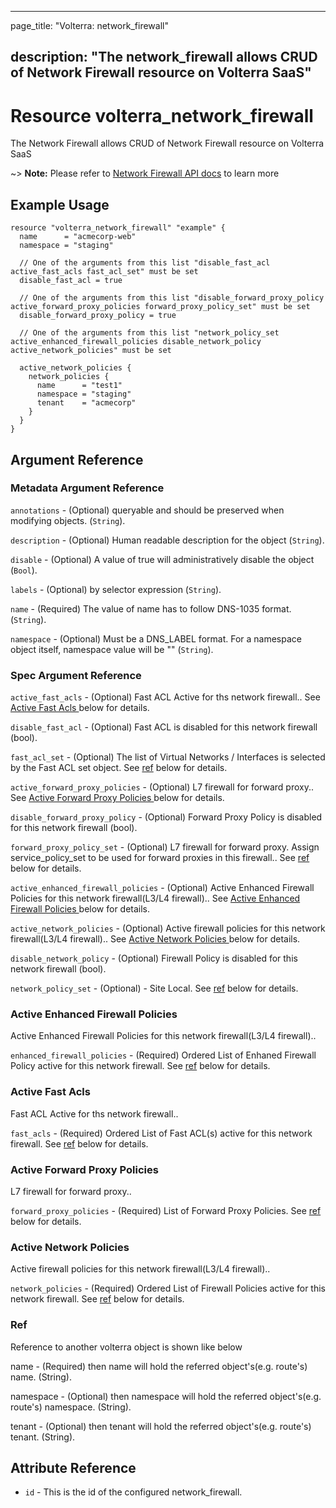 ---

page_title: "Volterra: network_firewall"

description: "The network_firewall allows CRUD of Network Firewall resource on Volterra SaaS"
---------------------------------------------------------------------------------------------

Resource volterra_network_firewall
==================================

The Network Firewall allows CRUD of Network Firewall resource on Volterra SaaS

~> **Note:** Please refer to [Network Firewall API docs](https://docs.cloud.f5.com/docs/api/network-firewall) to learn more

Example Usage
-------------

```hcl
resource "volterra_network_firewall" "example" {
  name      = "acmecorp-web"
  namespace = "staging"

  // One of the arguments from this list "disable_fast_acl active_fast_acls fast_acl_set" must be set
  disable_fast_acl = true

  // One of the arguments from this list "disable_forward_proxy_policy active_forward_proxy_policies forward_proxy_policy_set" must be set
  disable_forward_proxy_policy = true

  // One of the arguments from this list "network_policy_set active_enhanced_firewall_policies disable_network_policy active_network_policies" must be set

  active_network_policies {
    network_policies {
      name      = "test1"
      namespace = "staging"
      tenant    = "acmecorp"
    }
  }
}

```

Argument Reference
------------------

### Metadata Argument Reference

`annotations` - (Optional) queryable and should be preserved when modifying objects. (`String`).

`description` - (Optional) Human readable description for the object (`String`).

`disable` - (Optional) A value of true will administratively disable the object (`Bool`).

`labels` - (Optional) by selector expression (`String`).

`name` - (Required) The value of name has to follow DNS-1035 format. (`String`).

`namespace` - (Optional) Must be a DNS_LABEL format. For a namespace object itself, namespace value will be "" (`String`).

### Spec Argument Reference

`active_fast_acls` - (Optional) Fast ACL Active for ths network firewall.. See [Active Fast Acls ](#active-fast-acls) below for details.

`disable_fast_acl` - (Optional) Fast ACL is disabled for this network firewall (bool).

`fast_acl_set` - (Optional) The list of Virtual Networks / Interfaces is selected by the Fast ACL set object. See [ref](#ref) below for details.

`active_forward_proxy_policies` - (Optional) L7 firewall for forward proxy.. See [Active Forward Proxy Policies ](#active-forward-proxy-policies) below for details.

`disable_forward_proxy_policy` - (Optional) Forward Proxy Policy is disabled for this network firewall (bool).

`forward_proxy_policy_set` - (Optional) L7 firewall for forward proxy. Assign service_policy_set to be used for forward proxies in this firewall.. See [ref](#ref) below for details.

`active_enhanced_firewall_policies` - (Optional) Active Enhanced Firewall Policies for this network firewall(L3/L4 firewall).. See [Active Enhanced Firewall Policies ](#active-enhanced-firewall-policies) below for details.

`active_network_policies` - (Optional) Active firewall policies for this network firewall(L3/L4 firewall).. See [Active Network Policies ](#active-network-policies) below for details.

`disable_network_policy` - (Optional) Firewall Policy is disabled for this network firewall (bool).

`network_policy_set` - (Optional) - Site Local. See [ref](#ref) below for details.

### Active Enhanced Firewall Policies

Active Enhanced Firewall Policies for this network firewall(L3/L4 firewall)..

`enhanced_firewall_policies` - (Required) Ordered List of Enhaned Firewall Policy active for this network firewall. See [ref](#ref) below for details.

### Active Fast Acls

Fast ACL Active for ths network firewall..

`fast_acls` - (Required) Ordered List of Fast ACL(s) active for this network firewall. See [ref](#ref) below for details.

### Active Forward Proxy Policies

L7 firewall for forward proxy..

`forward_proxy_policies` - (Required) List of Forward Proxy Policies. See [ref](#ref) below for details.

### Active Network Policies

Active firewall policies for this network firewall(L3/L4 firewall)..

`network_policies` - (Required) Ordered List of Firewall Policies active for this network firewall. See [ref](#ref) below for details.

### Ref

Reference to another volterra object is shown like below

name - (Required) then name will hold the referred object's(e.g. route's) name. (String).

namespace - (Optional) then namespace will hold the referred object's(e.g. route's) namespace. (String).

tenant - (Optional) then tenant will hold the referred object's(e.g. route's) tenant. (String).

Attribute Reference
-------------------

-	`id` - This is the id of the configured network_firewall.
